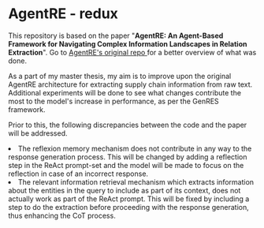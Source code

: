 
# AgentRE - redux 

This repository is based on the paper "**AgentRE: An Agent-Based Framework for Navigating Complex Information Landscapes in Relation Extraction**". Go to <a href link="https://github.com/Lightblues/AgentRE/"> AgentRE's original repo </a> for a better overview of what was done. 

As a part of my master thesis, my aim is to improve upon the original AgentRE architecture for extracting supply chain information from raw text. Additional experiments will be done to see what changes contribute the most to the model's increase in performance, as per the GenRES framework. 

Prior to this, the following discrepancies between the code and the paper will be addressed. 
<li>The reflexion memory mechanism does not contribute in any way to the response generation process. This will be changed by adding a reflection step in the ReAct prompt-set and the model will be made to focus on the reflection in case of an incorrect response.</li>
<li>The relevant information retrieval mechanism which extracts information about the entities in the query to include as part of its context, does not actually work as part of the ReAct prompt. This will be fixed by including a step to do the extraction before proceeding with the response generation, thus enhancing the CoT process.</li>

